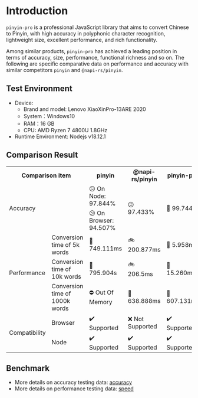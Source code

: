 # Introduction

`pinyin-pro` is a professional JavaScript library that aims to convert Chinese to Pinyin, with high accuracy in polyphonic character recognition, lightweight size, excellent performance, and rich functionality.

Among similar products, `pinyin-pro` has achieved a leading position in terms of accuracy, size, performance, functional richness and so on. The following are specific comparative data on performance and accuracy with similar competitors `pinyin` and `@napi-rs/pinyin`.

## Test Environment

- Device:
  - Brand and model: Lenovo XiaoXinPro-13ARE 2020
  - System：Windows10
  - RAM：16 GB
  - CPU: AMD Ryzen 7 4800U 1.8GHz
- Runtime Environment: Nodejs v18.12.1

## Comparison Result

<table>
    <tr>
        <th colspan="2">Comparison item</th>
        <th>pinyin</th>
        <th>@napi-rs/pinyin</th>
        <th>pinyin-pro</th>
    </tr>
    <tr>
        <td rowspan="2" colspan="2">Accuracy</td>
        <td>😕 On Node: 97.844%</td>
        <td rowspan="2">😕 97.433%</td>
        <td rowspan="2">🤩 99.744%</td>
    </tr>
    <tr>
        <td>😕 On Browser: 94.507%	</td>
    </tr>
    <tr>
        <td rowspan="3">Performance</td>
        <td>Conversion time of 5k words</td>
        <td>🐢 749.111ms</td>
        <td>🚲 200.877ms</td>
        <td>🚀 5.958ms</td>
    </tr>
    <tr>
        <td>Conversion time of 10k words</td>
        <td>🐢 795.904s</td>
        <td>🚲 206.5ms</td>
        <td>🚀 15.260ms</td>
    </tr>
    <tr>
        <td>Conversion time of 1000k words</td>
        <td>⛔ Out Of Memory</td>
        <td>🚀 638.888ms</td>
        <td>🚀 607.131ms</td>
    </tr>
    <tr>
        <td rowspan="3">Compatibility</td>
        <td>Browser</td>
        <td>✔️ Supported</td>
        <td>❌ Not Supported</td>
        <td>✔️ Supported</td>
    </tr>
    <tr>
        <td>Node</td>
        <td>✔️ Supported</td>
        <td>✔️ Supported</td>
        <td>✔️ Supported</td>
    </tr>
</table>

## Benchmark

- More details on accuracy testing data: [accuracy](https://github.com/zh-lx/pinyin-pro/blob/main/benchmark/accuracy.js)
- More details on performance testing data: [speed](https://github.com/zh-lx/pinyin-pro/blob/main/benchmark/speed.js)

